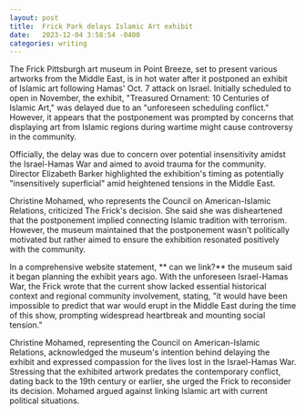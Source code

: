 ```yaml
---
layout: post
title:  Frick Park delays Islamic Art exhibit
date:   2023-12-04 3:58:54 -0400
categories: writing
---
```



The Frick Pittsburgh art museum in Point Breeze, set to present various artworks from the Middle East, is in hot water after it postponed an exhibit of Islamic art following Hamas' Oct. 7 attack on Israel. Initially scheduled to open in November, the exhibit, "Treasured Ornament: 10 Centuries of Islamic Art," was delayed due to an "unforeseen scheduling conflict." However, it appears that the postponement was prompted by concerns that displaying art from Islamic regions during wartime might cause controversy in the community.

Officially, the delay was due to concern over potential insensitivity amidst the Israel-Hamas War and aimed to avoid trauma for the community. Director Elizabeth Barker highlighted the exhibition's timing as potentially "insensitively superficial" amid heightened tensions in the Middle East.

Christine Mohamed, who represents the Council on American-Islamic Relations, criticized The Frick's decision. She said she was disheartened that the postponement implied connecting Islamic tradition with terrorism. However, the museum maintained that the postponement wasn't politically motivated but rather aimed to ensure the exhibition resonated positively with the community. 

In a comprehensive website statement, ** can we link?** the museum said it began planning the exhibit years ago. With the unforeseen Israel-Hamas War, the Frick wrote that the current show lacked essential historical context and regional community involvement, stating, "it would have been impossible to predict that war would erupt in the Middle East during the time of this show, prompting widespread heartbreak and mounting social tension."

Christine Mohamed, representing the Council on American-Islamic Relations, acknowledged the museum's intention behind delaying the exhibit and expressed compassion for the lives lost in the Israel-Hamas War. Stressing that the exhibited artwork predates the contemporary conflict, dating back to the 19th century or earlier, she urged the Frick to reconsider its decision. Mohamed argued against linking Islamic art with current political situations. 
